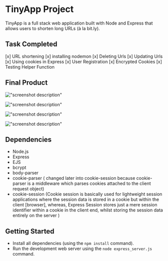 # TinyApp Project

TinyApp is a full stack web application built with Node and Express that allows users to shorten long URLs (à la bit.ly).

## Task Completed

[x] URL shortening
[x] installing nodemon
[x] Deleting Urls
[x] Updating Urls
[x] Using cookies in Express
[x] User Registration
[x] Encrypted Cookies 
[x] Testing Helper Function

## Final Product


!["screenshot description"](https://github.com/Sruthikorada36/tinyapp/blob/master/docs/urls:register.png)

!["screenshot description"](https://github.com/Sruthikorada36/tinyapp/blob/master/docs/urls:login%20page.png)

!["screenshot description"](https://github.com/Sruthikorada36/tinyapp/blob/master/docs/urls:userPage.png)

!["screenshot description"](https://github.com/Sruthikorada36/tinyapp/blob/master/docs/urls%20edit%20page.png)


## Dependencies

- Node.js
- Express
- EJS
- bcrypt
- body-parser
- cookie-parser ( changed later into cookie-session because cookie-parser is a middleware which parses                        cookies attached to the client request object)
- cookie-session (Cookie session is basically used for lightweight session applications where the session                     data is stored in a cookie but within the client [browser], whereas, Express Session                        stores just a mere session identifier within a cookie in the client end, whilst storing                     the session data entirely on the server )

## Getting Started

- Install all dependencies (using the `npm install` command).
- Run the development web server using the `node express_server.js` command.


